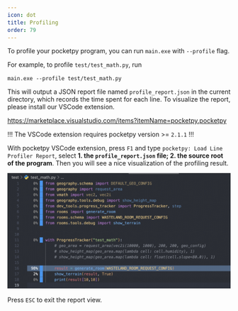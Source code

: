 ```yaml
---
icon: dot
title: Profiling
order: 79
---
```


To profile your pocketpy program, you can run `main.exe` with `--profile` flag.

For example, to profile `test/test_math.py`, run

```
main.exe --profile test/test_math.py
```

This will output a JSON report file named `profile_report.json` in the current directory,
which records the time spent for each line. To visualize the report, please install our VSCode extension.

https://marketplace.visualstudio.com/items?itemName=pocketpy.pocketpy

!!!
The VSCode extension requires pocketpy version >= `2.1.1`
!!!

With pocketpy VSCode extension, press `F1` and type `pocketpy: Load Line Profiler Report`,
select **1. the `profile_report.json` file; 2. the source root of the program**. Then you will see a nice visualization of the profiling result.

![profiler_report](../static/profiler_demo.png)

Press `ESC` to exit the report view.
